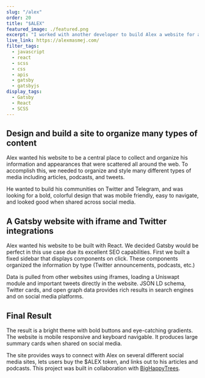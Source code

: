 ```yaml
---
slug: "/alex"
order: 20
title: "$ALEX"
featured_image: ./featured.png
excerpt: "I worked with another developer to build Alex a website for all his media needs. Features embedded tweets and Uniswap iframe."
live_link: https://alexmasmej.com/
filter_tags:
  - javascript
  - react
  - scss
  - css
  - apis
  - gatsby
  - gatsbyjs
display_tags:
  - Gatsby
  - React
  - SCSS
---
```


## Design and build a site to organize many types of content

Alex wanted his website to be a central place to collect and organize his information and appearances that were scattered all around the web. To accomplish this, we needed to organize and style many different types of media including articles, podcasts, and tweets.

He wanted to build his communities on Twitter and Telegram, and was looking for a bold, colorful design that was mobile friendly, easy to navigate, and looked good when shared across social media.

## A Gatsby website with iframe and Twitter integrations

Alex wanted his website to be built with React. We decided Gatsby would be perfect in this use case due its excellent SEO capabilities. First we built a fixed sidebar that displays components on click. These components organized the information by type (Twitter announcements, podcasts, etc.)

Data is pulled from other websites using iframes, loading a Uniswapt module and important tweets directly in the website. JSON LD schema, Twitter cards, and open graph data provides rich results in search engines and on social media platforms.

## Final Result

The result is a bright theme with bold buttons and eye-catching gradients. The website is mobile responsive and keyboard navigable. It produces large summary cards when shared on social media.

The site provides ways to connect with Alex on several different social media sites, lets users buy the \$ALEX token, and links out to his articles and podcasts. This project was built in collaboration with [BigHappyTrees](https://bighappytrees.github.io/).
